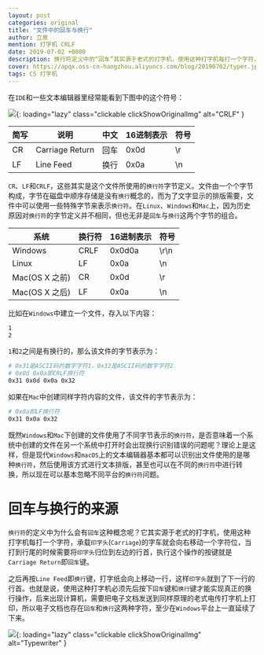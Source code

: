 ```yaml
---
layout: post
categories: original
title: "文件中的回车与换行"
author: 立泉
mention: 打字机 CRLF
date: 2019-07-02 +0800
description: 换行符定义中的“回车”其实源于老式的打字机，使用这种打字机每打一个字符，承载印字头(Carriage)的字车就会向右移动一个字符位，当打到行尾的时候需要将印字头归位到左边的行首，执行这个操作的按键就是Carriage Return回车键。
cover: https://apqx.oss-cn-hangzhou.aliyuncs.com/blog/20190702/typer.jpg
tags: CS 打字机
---
```


在`IDE`和一些文本编辑器里经常能看到下图中的这个符号：

![](https://apqx.oss-cn-hangzhou.aliyuncs.com/blog/20190702/crlf.jpg){: loading="lazy" class="clickable clickShowOriginalImg" alt="CRLF" }

<!-- 
| 简写 | 说明            | 中文 | 16进制表示 | 符号 |
|------|-----------------|----|------------|------|
| CR   | Carriage Return | 回车 | 0x0d       | \r   |
| LF   | Line Feed       | 换行 | 0x0a       | \n   |
 -->

<div class="mdc-data-table">
  <div class="mdc-data-table__table-container">
    <table class="mdc-data-table__table" aria-label="Dessert calories">
      <thead>
        <tr class="mdc-data-table__header-row">
          <th class="mdc-data-table__header-cell" role="columnheader" scope="col">简写</th>
          <th class="mdc-data-table__header-cell" role="columnheader" scope="col">说明 </th>
          <th class="mdc-data-table__header-cell" role="columnheader" scope="col">中文</th>
          <th class="mdc-data-table__header-cell" role="columnheader" scope="col">16进制表示</th>
          <th class="mdc-data-table__header-cell" role="columnheader" scope="col">符号</th>
        </tr>
      </thead>
      <tbody class="mdc-data-table__content">
        <tr class="mdc-data-table__row">
          <td class="mdc-data-table__cell">CR</td>
          <td class="mdc-data-table__cell">Carriage Return</td>
          <td class="mdc-data-table__cell">回车</td>
          <td class="mdc-data-table__cell">0x0d</td>
          <td class="mdc-data-table__cell">\r</td>
        </tr>
        <tr class="mdc-data-table__row">
          <td class="mdc-data-table__cell">LF</td>
          <td class="mdc-data-table__cell">Line Feed</td>
          <td class="mdc-data-table__cell">换行</td>
          <td class="mdc-data-table__cell">0x0a</td>
          <td class="mdc-data-table__cell">\n</td>
        </tr>
      </tbody>
    </table>
  </div>
</div>

`CR`、`LF`和`CRLF`，这些其实是这个文件所使用的`换行符`字节定义。文件由一个个字节构成，字节在磁盘中顺序存储是没有`换行`概念的，而为了文字显示的排版需要，文件中可以使用一些特殊字节来表示`换行符`。在`Linux`、`Windows`和`Mac`上，因为历史原因对`换行符`的字节定义并不相同，但也无非是`回车`与`换行`这两个字节的组合。

<!-- 
| 系统           | 换行符 | 16进制表示 | 符号 |
|----------------|--------|------------|------|
| Windows        | CRLF   | 0x0d0a     | \r\n |
| Linux          | LF     | 0x0a       | \n   |
| Mac(OS X 之前) | CR     | 0x0d       | \r   |
| Mac(OS X 之后) | LF     | 0x0a       | \n   |
 -->

<div class="mdc-data-table">
  <div class="mdc-data-table__table-container">
    <table class="mdc-data-table__table" aria-label="Dessert calories">
      <thead>
        <tr class="mdc-data-table__header-row">
          <th class="mdc-data-table__header-cell" role="columnheader" scope="col">系统</th>
          <th class="mdc-data-table__header-cell" role="columnheader" scope="col">换行符</th>
          <th class="mdc-data-table__header-cell" role="columnheader" scope="col">16进制表示</th>
          <th class="mdc-data-table__header-cell" role="columnheader" scope="col">符号</th>
        </tr>
      </thead>
      <tbody class="mdc-data-table__content">
        <tr class="mdc-data-table__row">
          <td class="mdc-data-table__cell">Windows</td>
          <td class="mdc-data-table__cell">CRLF</td>
          <td class="mdc-data-table__cell">0x0d0a</td>
          <td class="mdc-data-table__cell">\r\n</td>
        </tr>
        <tr class="mdc-data-table__row">
          <td class="mdc-data-table__cell">Linux</td>
          <td class="mdc-data-table__cell">LF</td>
          <td class="mdc-data-table__cell">0x0a</td>
          <td class="mdc-data-table__cell">\n</td>
        </tr>
        <tr class="mdc-data-table__row">
          <td class="mdc-data-table__cell">Mac(OS X 之前)</td>
          <td class="mdc-data-table__cell">CR</td>
          <td class="mdc-data-table__cell">0x0d</td>
          <td class="mdc-data-table__cell">\r</td>
        </tr>
        <tr class="mdc-data-table__row">
          <td class="mdc-data-table__cell">Mac(OS X 之后)</td>
          <td class="mdc-data-table__cell">LF</td>
          <td class="mdc-data-table__cell">0x0a</td>
          <td class="mdc-data-table__cell">\n</td>
        </tr>
      </tbody>
    </table>
  </div>
</div>

比如在`Windows`中建立一个文件，存入以下内容：

```sh
1
2
```

`1`和`2`之间是有换行的，那么该文件的字节表示为：

```sh
# 0x31是ASCII码的数字字符1，0x32是ASCII码的数字字符2
# 0x0d 0x0a即CRLF换行符
0x31 0x0d 0x0a 0x32
```

如果在`Mac`中创建同样字符内容的文件，该文件的字节表示为：

```sh
# 0x0a即LF换行符
0x31 0x0a 0x32
```

既然`Windows`和`Mac`下创建的文件使用了不同字节表示的`换行符`，是否意味着一个系统中创建的文件在另一个系统中打开时会出现换行识别错误的问题呢？理论上是这样，但是现代`Windows`和`macOS`上的文本编辑器基本都可以识别出文件使用的是哪种`换行符`，然后使用该方式进行文本排版，甚至也可以在不同的`换行符`中进行转换，所以现在可以基本忽略不同平台的`换行符`问题。

# 回车与换行的来源

`换行符`的定义中为什么会有`回车`这种概念呢？它其实源于老式的打字机，使用这种打字机每打一个字符，承载`印字头`(`Carriage`)的字车就会向右移动一个字符位，当打到行尾的时候需要将`印字头`归位到左边的行首，执行这个操作的按键就是`Carriage Return`即`回车`键。

之后再按`Line Feed`即`换行`键，打字纸会向上移动一行，这样`印字头`就到了下一行的行首。也就是说，使用这种打字机必须先后按下`回车`键和`换行`键才能实现真正的换行操作，后来出现计算机，需要把电子文档发送到同样原理的老式电传打字机上打印，所以电子文档也存在`回车`和`换行`这两种字符，至少在`Windows`平台上一直延续了下来。

![](https://apqx.oss-cn-hangzhou.aliyuncs.com/blog/20190702/typer.jpg){: loading="lazy" class="clickable clickShowOriginalImg" alt="Typewriter" }